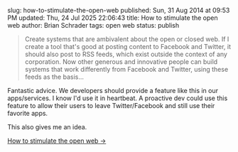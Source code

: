slug: how-to-stimulate-the-open-web
published: Sun, 31 Aug 2014 at 09:53 PM
updated: Thu, 24 Jul 2025 22:06:43 
title: How to stimulate the open web
author: Brian Schrader
tags: open web
status: publish

> Create systems that are ambivalent about the open or closed web. If I create a tool that's good at posting content to Facebook and Twitter, it should also post to RSS feeds, which exist outside the context of any corporation. Now other generous and innovative people can build systems that work differently from Facebook and Twitter, using these feeds as the basis...

Fantastic advice. We developers should provide a feature like this in our apps/services. I know I'd use it in heartbeat. A proactive dev could use this feature to allow their users to leave Twitter/Facebook and still use their favorite apps.

This also gives me an idea.

[How to stimulate the open web &#8594;](http://scripting.com/2014/08/31/howToStimulateTheOpenWeb.html)
